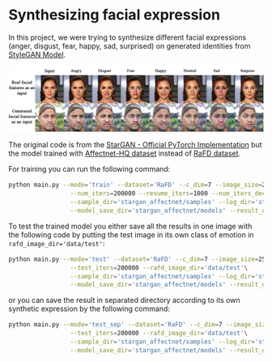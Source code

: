 # Synthesizing facial expression

In this project, we were trying to synthesize different facial expressions (anger, disgust, fear, happy, sad, surprised) on generated identities from [StyleGAN Model](https://github.com/NVlabs/stylegan2.git).

![stargan](https://github.com/sayeh1994/synthesizin_facial_expression/blob/main/images/stargan_affect_output.jpg)

The original code is from the [StarGAN - Official PyTorch Implementation](https://github.com/yunjey/stargan.git) but the model trained with [Affectnet-HQ dataset](https://www.kaggle.com/datasets/tom99763/affectnethq) instead of [RaFD dataset](http://www.socsci.ru.nl:8180/RaFD2/RaFD).

For training you can run the following command:

```bash
python main.py --mode='train' --dataset='RaFD' --c_dim=7 --image_size=256 \
                 --num_iters=200000 --resume_iters=1000 --num_iters_decay=100 --sample_step=1000 --model_save_step=1000 --rafd_image_dir='data/Affectnet-HQ'\
                 --sample_dir='stargan_affectnet/samples' --log_dir='stargan_affectnet/logs' \
                 --model_save_dir='stargan_affectnet/models' --result_dir='stargan_affectnet/results'
```

To test the trained model you either save all the results in one image with the following code by putting the test image in its own class of emotion in `rafd_image_dir='data/test'`:

```bash
python main.py --mode='test' --dataset='RaFD' --c_dim=7 --image_size=256 \
                 --test_iters=200000 --rafd_image_dir='data/test'\
                 --sample_dir='stargan_affectnet/samples' --log_dir='stargan_affectnet/logs' \
                 --model_save_dir='stargan_affectnet/models' --result_dir='stargan_affectnet/results'
```
or you can save the result in separated directory according to its own synthetic expression by the following command:

```bash
python main.py --mode='test_sep' --dataset='RaFD' --c_dim=7 --image_size=256 \
                 --test_iters=200000 --rafd_image_dir='data/test'\
                 --sample_dir='stargan_affectnet/samples' --log_dir='stargan_affectnet/logs' \
                 --model_save_dir='stargan_affectnet/models' --result_dir='stargan_affectnet/results'
```


